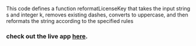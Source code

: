 This code defines a function reformatLicenseKey that takes the input string s and integer k, removes existing dashes, converts to uppercase, and then reformats the string according to the specified rules

### check out the live app [here](https://priyanka23-brs.github.io/License-key-leet-code/).

